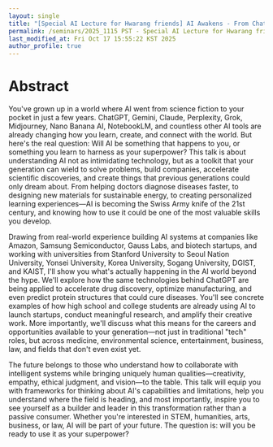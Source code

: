 ```yaml
---
layout: single
title: "[Special AI Lecture for Hwarang friends] AI Awakens - From ChatGPT to Your Future Superpowers"
permalink: /seminars/2025_1115 PST - Special AI Lecture for Hwarang friends - AI Awakens - From ChatGPT to Your Future Superpowers/abstract
last_modified_at: Fri Oct 17 15:55:22 KST 2025
author_profile: true
---
```


# Abstract

You've grown up in a world where AI went from science fiction to your pocket in just a few years. ChatGPT, Gemini, Claude, Perplexity, Grok, Midjourney, Nano Banana AI, NotebookLM, and countless other AI tools are already changing how you learn, create, and connect with the world. But here's the real question: Will AI be something that happens to you, or something you learn to harness as your superpower? This talk is about understanding AI not as intimidating technology, but as a toolkit that your generation can wield to solve problems, build companies, accelerate scientific discoveries, and create things that previous generations could only dream about. From helping doctors diagnose diseases faster, to designing new materials for sustainable energy, to creating personalized learning experiences—AI is becoming the Swiss Army knife of the 21st century, and knowing how to use it could be one of the most valuable skills you develop.

Drawing from real-world experience building AI systems at companies like Amazon, Samsung Semiconductor, Gauss Labs, and biotech startups, and working with universities from Stanford University to Seoul Nation University, Yonsei University, Korea University, Sogang University, DGIST, and KAIST, I'll show you what's actually happening in the AI world beyond the hype. We'll explore how the same technologies behind ChatGPT are being applied to accelerate drug discovery, optimize manufacturing, and even predict protein structures that could cure diseases. You'll see concrete examples of how high school and college students are already using AI to launch startups, conduct meaningful research, and amplify their creative work. More importantly, we'll discuss what this means for the careers and opportunities available to your generation—not just in traditional "tech" roles, but across medicine, environmental science, entertainment, business, law, and fields that don't even exist yet.

The future belongs to those who understand how to collaborate with intelligent systems while bringing uniquely human qualities—creativity, empathy, ethical judgment, and vision—to the table. This talk will equip you with frameworks for thinking about AI's capabilities and limitations, help you understand where the field is heading, and most importantly, inspire you to see yourself as a builder and leader in this transformation rather than a passive consumer. Whether you're interested in STEM, humanities, arts, business, or law, AI will be part of your future. The question is: will you be ready to use it as your superpower?
